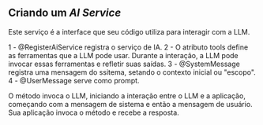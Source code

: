 ## Criando um *AI Service*
Este serviço é a interface que seu código utiliza para interagir com a LLM.

1 - @RegisterAiService registra o serviço de IA.
2 - O atributo tools define as ferramentas que a LLM pode usar. Durante a interação, a LLM pode invocar essas ferramentas e refletir suas saídas.
3 - @SystemMessage registra uma mensagem do ssitema, setando o contexto inicial ou "escopo".
4 - @UserMessage serve como prompt.

O método invoca o LLM, iniciando a interação entre o LLM e a aplicação, começando com a mensagem de sistema e então a mensagem de usuário. Sua aplicação invoca o método e recebe a resposta.